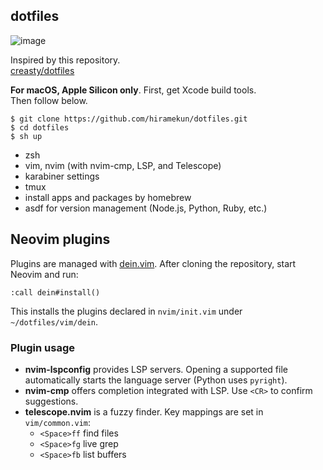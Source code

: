 ## dotfiles
![image](https://github.com/hiramekun/dotfiles/assets/20180425/e869714e-6180-46a0-ba8c-3e8106309f78)


Inspired by this repository.   
[creasty/dotfiles](https://github.com/creasty/dotfiles)

**For macOS, Apple Silicon only**.
First, get Xcode build tools.  
Then follow below.

 ```
 $ git clone https://github.com/hiramekun/dotfiles.git
 $ cd dotfiles
 $ sh up
 ``` 
 
  - zsh
 - vim, nvim (with nvim-cmp, LSP, and Telescope)
  - karabiner settings
  - tmux
  - install apps and packages by homebrew
  - asdf for version management (Node.js, Python, Ruby, etc.)

## Neovim plugins

Plugins are managed with [dein.vim](https://github.com/Shougo/dein.vim). After cloning the repository, start Neovim and run:

```vim
:call dein#install()
```

This installs the plugins declared in `nvim/init.vim` under `~/dotfiles/vim/dein`.

### Plugin usage

- **nvim-lspconfig** provides LSP servers. Opening a supported file automatically starts the language server (Python uses `pyright`).
- **nvim-cmp** offers completion integrated with LSP. Use `<CR>` to confirm suggestions.
- **telescope.nvim** is a fuzzy finder. Key mappings are set in `vim/common.vim`:
  - `<Space>ff` find files
  - `<Space>fg` live grep
  - `<Space>fb` list buffers
